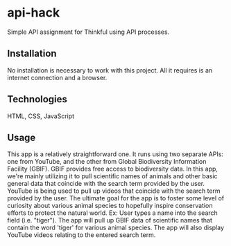 # api-hack
Simple API assignment for Thinkful using API processes.

## Installation
No installation is necessary to work with this project. All it requires is an internet connection and a browser.

## Technologies
HTML, CSS, JavaScript

## Usage
This app is a relatively straightforward one. It runs using two separate APIs: one from YouTube, and the other from Global Biodiversity Information Facility (GBIF). GBIF provides free access to biodiversity data. In this app, we're mainly utilizing it to pull scientific names of animals and other basic general data that coincide with the search term provided by the user. YouTube is being used to pull up videos that coincide with the search term provided by the user. The ultimate goal for the app is to foster some level of curiosity about various animal species to hopefully inspire conservation efforts to protect the natural world.
Ex: User types a name into the search field (i.e. "tiger"). The app will pull up GBIF data of scientific names that contain the word 'tiger' for various animal species. The app will also display YouTube videos relating to the entered search term.
